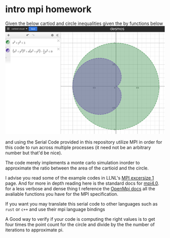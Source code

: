# intro mpi homework

Given the below cartiod and circle inequalities given the by functions below
![Cartioid](https://github.com/Kwaitv/UCSD-supercomputing-MPI-intro-homework/blob/main/cartiod.jpg)

and using the Serial Code provided in this repository utilize MPI in order for this code to run across multiple processes (it need not be an arbitrary number but that'd be nice).

The code merely implements a monte carlo simulation inorder to approximate the ratio between the area of the cartioid and the circle.

I advise you read some of the example codes in LLNL's [MPI excersize 1](https://hpc-tutorials.llnl.gov/mpi/exercise_1/) page. And for more in depth reading here is the standard docs for [mpi4.0](https://www.mpi-forum.org/docs/mpi-4.0/mpi40-report.pdf). for a less verbose and dense thing t reference the [OpenMpi docs](https://www.open-mpi.org/doc/v4.1/) all the avaliable functions you have for the MPI specification.

If you want you may translate this serial code to other languages such as `rust` or `c++` and use their mpi language bindings

A Good way to verify if your code is computing the right values is to get four times the point count for the circle and divide by the the number of iterations to approximate pi.
